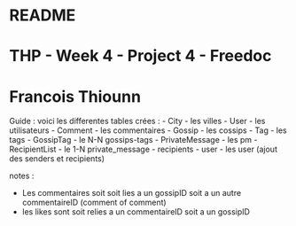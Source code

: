 # README
# THP - Week 4 - Project 4 - Freedoc
# Francois Thiounn

Guide :
voici les differentes tables crées :
	- City - les villes
	- User - les utilisateurs
	- Comment - les commentaires
	- Gossip - les cossips
	- Tag - les tags
	- GossipTag - le N-N gossips-tags
	- PrivateMessage - les pm
	- RecipientList - le 1-N private_message - recipients
	- user - les user (ajout des senders et recipients)

notes : 

- Les commentaires soit soit lies a un gossipID soit a un autre commentaireID (comment of comment)
- les likes sont soit relies a un commentaireID soit a un gossipID




